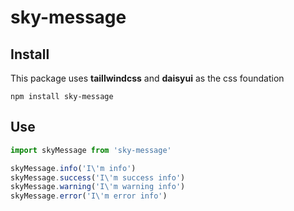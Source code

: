 # sky-message



## Install

This package uses **taillwindcss** and **daisyui** as the css foundation

```
npm install sky-message
```



## Use

```JavaScript
import skyMessage from 'sky-message'

skyMessage.info('I\'m info')
skyMessage.success('I\'m success info')
skyMessage.warning('I\'m warning info')
skyMessage.error('I\'m error info')
```
